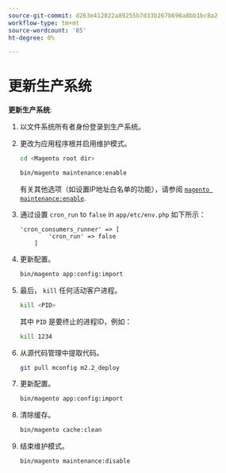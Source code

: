 ```yaml
---
source-git-commit: d263e412022a89255b7d33b267b696a8bb1bc8a2
workflow-type: tm+mt
source-wordcount: '85'
ht-degree: 0%

---
```

# 更新生产系统

**更新生产系统**:

1. 以文件系统所有者身份登录到生产系统。
1. 更改为应用程序根并启用维护模式。

   ```bash
   cd <Magento root dir>
   ```

   ```bash
   bin/magento maintenance:enable
   ```

   有关其他选项（如设置IP地址白名单的功能），请参阅 [`magento maintenance:enable`](../installation/tutorials/maintenance-mode.md).

1. 通过设置 `cron_run` to `false` in `app/etc/env.php` 如下所示：

   ```php?start_inline=1
   'cron_consumers_runner' => [
           'cron_run' => false
       ]
   ```

1. 更新配置。

   ```bash
   bin/magento app:config:import
   ```

1. 最后， `kill` 任何活动客户进程。

   ```bash
   kill <PID>
   ```

   其中 `PID` 是要终止的进程ID，例如：

   ```bash
   kill 1234
   ```

1. 从源代码管理中提取代码。

   ```bash
   git pull mconfig m2.2_deploy
   ```

1. 更新配置。

   ```bash
   bin/magento app:config:import
   ```

1. 清除缓存。

   ```bash
   bin/magento cache:clean
   ```

1. 结束维护模式。

   ```bash
   bin/magento maintenance:disable
   ```
